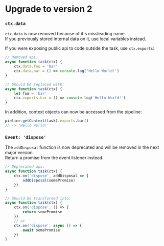 # Upgrade to version 2

### `ctx.data`
`ctx.data` is now removed because of it's missleading name.<br>
If you previously stored internal data on it, use local variables instead.

If you were exposing public api to code outside the task, use `ctx.exports`:
```js
// Removed api:
async function task(ctx) {
	ctx.data.foo = 'bar'
	ctx.data.bar = () => console.log('Hello World!')
}

// Should be replaced with:
async function task(ctx) {
	let foo = 'bar'
	ctx.exports.bar = () => console.log('Hello World!')
}
```
In addition, context objects can now be accessed from the pipeline:
```js
pieline.getContext(task).exports.bar()
// -> 'Hello World!'
```

### `Event: 'dispose'`
The `addDisposal` function is now deprecated and will be removed in the next major version.<br>
Return a promise from the event listener instead.
```js
// Deprecated api:
async function task(ctx) {
	ctx.on('dispose', addDisposal => {
		addDisposal(somePromise)
	})
}

// Should be transformed into:
async function task(ctx) {
	ctx.on('dispose', () => {
		return somePromise
	})
	// or
	ctx.on('dispose', async () => {
		await somePromise
	})
}
```
